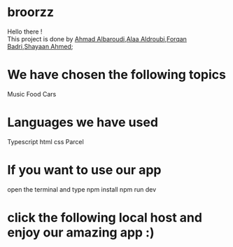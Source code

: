 # broorzz

Hello there !  
This project is done by [Ahmad Albaroudi](https://github.com/AhmadAlbaroudi),[Alaa Aldroubi](https://github.com/AladdinX),[Forqan Badri](https://github.com/bigfbb),[Shayaan Ahmed](https://github.com/Shayaan02);

# We have chosen the following topics 

Music
Food
Cars

# Languages we have used 

Typescript
html 
css
Parcel


# If you want to use our app

open the terminal and type
npm install 
npm run dev
# click the following local host and enjoy our amazing app :)